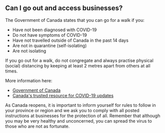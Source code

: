 ## Can I go out and access businesses?

The Government of Canada states that you can go for a walk if you:

- Have not been diagnosed with COVID-19
- Do not have symptoms of COVID-19
- Have not travelled outside of Canada in the past 14 days
- Are not in quarantine (self-isolating)
- Are not isolating

If you go out for a walk, do not congregate and always practise physical (social) distancing by keeping at least 2 metres apart from others at all times.

More information here:

- [Government of Canada](https://www.canada.ca/en/public-health/services/diseases/2019-novel-coronavirus-infection/prevention-risks.html)
- [Canada's trusted resource for COVID-19 updates](https://www.c19.ca/)

As Canada reopens, it is important to inform yourself for rules to follow in your province or region and we ask you to comply with all posted instructions at businesses for the protection of all. Remember that although you may be very healthy and unconcerned, you can spread the virus to those who are not as fortunate.
